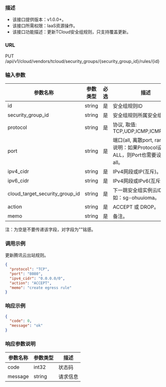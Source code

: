 ### 描述

- 该接口提供版本：v1.0.0+。
- 该接口所需权限：IaaS资源操作。
- 该接口功能描述：更新TCloud安全组规则，只支持覆盖更新。

### URL

PUT /api/v1/cloud/vendors/tcloud/security_groups/{security_group_id}/rules/{id}

### 输入参数

| 参数名称                           | 参数类型   | 必选  | 描述                                                          |
|--------------------------------|--------|-----|-------------------------------------------------------------|
| id                             | string | 是   | 安全组规则ID                                                     |
| security_group_id              | string | 是   | 安全组规则所属安全组ID                                                |
| protocol                       | string | 是   | 协议, 取值: TCP,UDP,ICMP,ICMPv6,ALL                             |
| port                           | string | 是   | 端口(all, 离散port, range)。 说明：如果Protocol设置为ALL，则Port也需要设置为all。 |
| ipv4_cidr                      | string | 是   | IPv4网段或IP(互斥)。                                              |
| ipv6_cidr                      | string | 是   | IPv4网段或IPv6(互斥)。                                            |
| cloud_target_security_group_id | string | 是   | 下一跳安全组实例云ID，例如：sg-ohuuioma。                                 |
| action                         | string | 是   | ACCEPT 或 DROP。                                              |
| memo                           | string | 是   | 备注。                                                         |
注：为空是不要传递该字段，对字段为""铭感。

### 调用示例

更新腾讯云出站规则。

```json
{
  "protocol": "TCP",
  "port": "8080",
  "ipv4_cidr": "0.0.0.0/0",
  "action": "ACCEPT",
  "memo": "create egress rule"
}
```

### 响应示例

```json
{
  "code": 0,
  "message": "ok"
}
```

### 响应参数说明

| 参数名称    | 参数类型   | 描述   |
|---------|--------|------|
| code    | int32  | 状态码  |
| message | string | 请求信息 |
